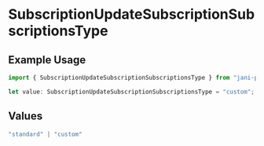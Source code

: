 # SubscriptionUpdateSubscriptionSubscriptionsType

## Example Usage

```typescript
import { SubscriptionUpdateSubscriptionSubscriptionsType } from "jani-payments/models/operations";

let value: SubscriptionUpdateSubscriptionSubscriptionsType = "custom";
```

## Values

```typescript
"standard" | "custom"
```